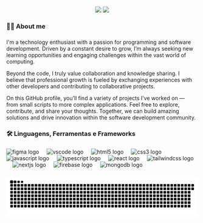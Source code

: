 ###

<div align="center">
  <a href="https://www.linkedin.com/in/guilherme-destro-davansodev" target="_blank"><img src="https://img.shields.io/badge/-LinkedIn-%230077B5?style=for-the-badge&logo=linkedin&logoColor=white" target="_blank"></a> 
 </a> 
  <a href = "mailto:gui.social.ti@gmail.com"><img src="https://img.shields.io/badge/-Gmail-DB4A39?style=for-the-badge&logo=gmail&logoColor=white" target="_blank">
  </a>
</div>

###

<h3 align="left">👩‍💻  About me</h3>

###

<p align="left">I'm a technology enthusiast with a passion for programming and software development. Driven by a constant desire to grow, I’m always seeking new learning opportunities and engaging challenges within the vast world of computing.

Beyond the code, I truly value collaboration and knowledge sharing. I believe that professional growth is fueled by exchanging experiences with other developers and contributing to collaborative projects.

On this GitHub profile, you’ll find a variety of projects I’ve worked on — from small scripts to more complex applications. Feel free to explore, contribute, and share your thoughts. Together, we can build amazing solutions and drive innovation within the software development community.</p>

###

<h3 align="left">🛠 Linguagens, Ferramentas e Frameworks</h3>

###

<div align="left">
  <img src="https://cdn.jsdelivr.net/gh/devicons/devicon/icons/figma/figma-original.svg" height="40" alt="figma logo"  />
  <img width="12" />
  <img src="https://cdn.jsdelivr.net/gh/devicons/devicon/icons/vscode/vscode-original.svg" height="40" alt="vscode logo"  />
  <img width="12" />
  <img src="https://cdn.jsdelivr.net/gh/devicons/devicon/icons/html5/html5-original.svg" height="40" alt="html5 logo"  />
  <img width="12" />
  <img src="https://cdn.jsdelivr.net/gh/devicons/devicon/icons/css3/css3-original.svg" height="40" alt="css3 logo"  />
  <img width="12" />
  <img src="https://cdn.jsdelivr.net/gh/devicons/devicon/icons/javascript/javascript-original.svg" height="40" alt="javascript logo"  />
  <img width="12" />
  <img src="https://cdn.jsdelivr.net/gh/devicons/devicon/icons/typescript/typescript-original.svg" height="40" alt="typescript logo"  />
  <img width="12" />
  <img src="https://cdn.jsdelivr.net/gh/devicons/devicon/icons/react/react-original.svg" height="40" alt="react logo"  />
  <img width="12" />
  <img src="https://cdn.jsdelivr.net/gh/devicons/devicon@latest/icons/tailwindcss/tailwindcss-original.svg" height="40" alt="tailwindcss logo"  />
  <img width="12" />
  <img src="https://cdn.jsdelivr.net/gh/devicons/devicon/icons/nextjs/nextjs-original.svg" height="40" alt="nextjs logo"  />
  <img width="12" />
  <img src="https://cdn.jsdelivr.net/gh/devicons/devicon/icons/firebase/firebase-plain.svg" height="40" alt="firebase logo"  />
  <img width="12" />
  <img src="https://cdn.jsdelivr.net/gh/devicons/devicon/icons/mongodb/mongodb-original.svg" height="40" alt="mongodb logo"  />
</div>

###

<picture align="center">
  <source media="(prefers-color-scheme: dark)" srcset="https://raw.githubusercontent.com/rwbe/rwbe/output/github-contribution-grid-snake-dark.svg">
  <source media="(prefers-color-scheme: light)" srcset="https://raw.githubusercontent.com/rwbe/rwbe/output/github-contribution-grid-snake-dark.svg">
  <img align="center" alt="github contribution grid snake animation" src="https://raw.githubusercontent.com/rwbe/rwbe/output/github-contribution-grid-snake.svg">
</picture>

###
